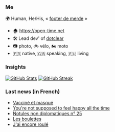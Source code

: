### Me

🌍 Human, He/His, « [footer de merde](https://open-time.net/post/2013/07/17/La-veritable-histoire-du-Footer-de-merde-) » 
* 🏠 https://open-time.net 
* 🛠️ Lead dev' of [dotclear](https://git.dotclear.org/dev/dotclear)
* 📷 photo, 🚲 vélo, 🏍️ moto 
* 🇫🇷 native, 🇬🇧 speaking, 🇪🇺 living

### Insights

[![GitHub Stats](https://github-readme-stats-sigma-five.vercel.app/api?username=franck-paul)](https://github.com/franck-paul)
[![GitHub Streak](https://github-readme-streak-stats.herokuapp.com?user=franck-paul)](https://git.io/streak-stats)

### Last news (in French)

<!-- BLOG-POST-LIST:START -->
- [Vacciné et masqué](https://open-time.net/post/2023/09/20/Vaccine-et-masque)
- [You&#39;re not supposed to feel happy all the time](https://open-time.net/post/2023/09/19/You-re-not-supposed-to-feel-happy-all-the-time)
- [Notules non diplomatiques n° 25](https://open-time.net/post/2023/09/18/Notules-non-diplomatiques-n-25)
- [Les boulettes](https://open-time.net/post/2023/09/17/Les-boulettes)
- [J&#39;ai encore roulé](https://open-time.net/post/2023/09/16/J-ai-encore-roule)
<!-- BLOG-POST-LIST:END -->
